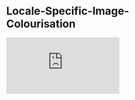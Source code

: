 # Locale-Specific-Image-Colourisation


![alt text](https://github.com/ruairiseosamh/Locale-Specific-Image-Colourisation/blob/main/Locale_Specific_Image_Colourisation.pdf?raw=true)
